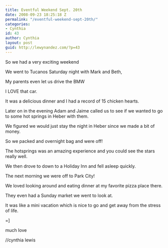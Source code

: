 ```yaml
---
title: Eventful Weekend Sept. 20th
date: 2008-09-23 18:25:18 Z
permalink: "/eventful-weekend-sept-20th/"
categories:
- Cynthia
id: 43
author: Cynthia
layout: post
guid: http://lewynandez.com/?p=43
---
```


So we had a very exciting weekend

We went to Tucanos Saturday night with Mark and Beth,

My parents even let us drive the BMW

I LOVE that car.

It was a delicious dinner and I had a record of 15 chicken hearts.

Later on in the evening Adam and Jaime called us to see if we wanted to go to some hot springs in Heber with them.

We figured we would just stay the night in Heber since we made a bit of money.

So we packed and overnight bag and were off!

The hotsprings was an amazing experience and you could see the stars really well.

We then drove to down to a Holiday Inn and fell asleep quickly.

The next morning we were off to Park City!

We loved looking around and eating dinner at my favorite pizza place there.

They even had a Sunday market we went to look at.

It was like a mini vacation which is nice to go and get away from the stress of life.

=]

much love

//cynthia lewis